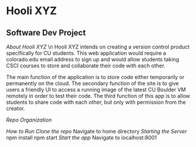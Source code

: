 # Hooli XYZ
Software Dev Project
---------------------
*About Hooli XYZ* \n
Hooli XYZ intends on creating a version control product specifically for CU students. This web application would require a colorado.edu email address to sign up and would allow students taking CSCI courses to store and collaborate their code with each other.

The main function of the application is to store code either temporarily or permanently on the cloud. The secondary function of the site is to give users a friendly UI to access a running image of the latest CU Boulder VM remotely in order to test their code. The third function of this app is to allow students to share code with each other, but only with permission from the creator.

*Repo Organization*

*How to Run*
_Clone the repo_
Navigate to home directory
_Starting the Server_
npm install
npm start
_Start the app_
Navigate to localhost:8001
